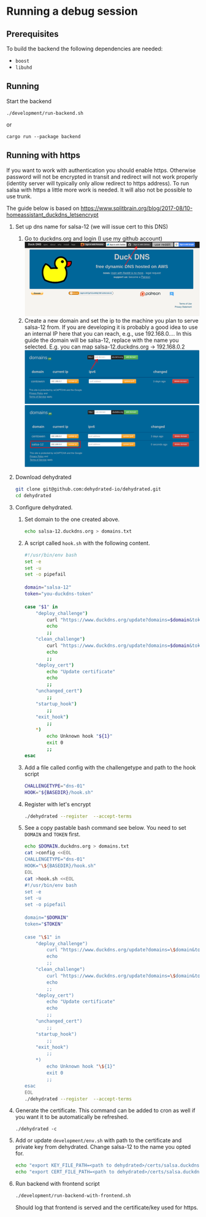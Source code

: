 # Running a debug session

## Prerequisites

To build the backend the following dependencies are needed:
* `boost`
* `libuhd`

## Running
Start the backend

```shell
./development/run-backend.sh
```
or
```shell
cargo run --package backend
```

## Running with https
If you want to work with authentication you should enable https. Otherwise password will not be encrypted in transit and redirect will not work properly (identity server will typically only allow redirect to https address). To run salsa with https a little more work is needed. It will also not be possible to use trunk.

The guide below is based on https://www.splitbrain.org/blog/2017-08/10-homeassistant_duckdns_letsencrypt

1. Set up dns name for salsa-12 (we will issue cert to this DNS)

    1. Go to duckdns.org and login (I use my github account)
        ![](docs/images/duckdns.png)
    2. Create a new domain and set the ip to the machine you plan to serve salsa-12 from. If you are developing it is probably a good idea to use an internal IP here that you can reach, e.g., use 192.168.0.... In this guide the domain will be salsa-12, replace with the name you selected. E.g. you can map salsa-12.duckdns.org -> 192.168.0.2
        ![](docs/images/duckdns2.png)
        ![](docs/images/duckdns3.png)

2. Download dehydrated

    ```bash
    git clone git@github.com:dehydrated-io/dehydrated.git
    cd dehydrated
    ```

3. Configure dehydrated. 
    1. Set domain to the one created above.

        ```bash
        echo salsa-12.duckdns.org > domains.txt
        ```

    2. A script called `hook.sh` with the following content.

        ```bash
        #!/usr/bin/env bash
        set -e
        set -u
        set -o pipefail

        domain="salsa-12"
        token="you-duckdns-token"

        case "$1" in
            "deploy_challenge")
                curl "https://www.duckdns.org/update?domains=$domain&token=$token&txt=$4"
                echo
                ;;
            "clean_challenge")
                curl "https://www.duckdns.org/update?domains=$domain&token=$token&txt=removed&clear=true"
                echo
                ;;
            "deploy_cert")
                echo "Update certificate"
                echo
                ;;
            "unchanged_cert")
                ;;
            "startup_hook")
                ;;
            "exit_hook")
                ;;
            *)
                echo Unknown hook "${1}"
                exit 0
                ;;
        esac
        ```
    3. Add a file called config with the challengetype and path to the hook script

        ```bash
        CHALLENGETYPE="dns-01"
        HOOK="${BASEDIR}/hook.sh"
        ```

    4. Register with let's encrypt

        ```bash
        ./dehydrated --register  --accept-terms
        ```

    5. See a copy pastable bash command see below. You need to set `DOMAIN` and `TOKEN` first.

        ```bash
        echo $DOMAIN.duckdns.org > domains.txt
        cat >config <<EOL
        CHALLENGETYPE="dns-01"
        HOOK="\${BASEDIR}/hook.sh"
        EOL
        cat >hook.sh <<EOL
        #!/usr/bin/env bash
        set -e
        set -u
        set -o pipefail

        domain="$DOMAIN"
        token="$TOKEN"

        case "\$1" in
            "deploy_challenge")
                curl "https://www.duckdns.org/update?domains=\$domain&token=\$token&txt=\$4"
                echo
                ;;
            "clean_challenge")
                curl "https://www.duckdns.org/update?domains=\$domain&token=\$token&txt=removed&clear=true"
                echo
                ;;
            "deploy_cert")
                echo "Update certificate"
                echo
                ;;
            "unchanged_cert")
                ;;
            "startup_hook")
                ;;
            "exit_hook")
                ;;
            *)
                echo Unknown hook "\${1}"
                exit 0
                ;;
        esac
        EOL
        ./dehydrated --register  --accept-terms
        ```

4. Generate the certificate. This command can be added to cron as well if you want it to be automatically be refreshed.

    ```
    ./dehydrated -c
    ```

5. Add or update `development/env.sh` with path to the certificate and private key from dehydrated. Change salsa-12 to the name you opted for.

    ```bash
    echo "export KEY_FILE_PATH=<path to dehydrated>/certs/salsa.duckdns.org/privkey.pem" >> ./development/env.sh
    echo "export CERT_FILE_PATH=<path to dehydrated>/certs/salsa.duckdns.org/fullchain.pem" >> ./development/env.sh
    ```

6. Run backend with frontend script

    ```bash
    ./development/run-backend-with-frontend.sh
    ```

    Should log that frontend is served and the certificate/key used for https.
